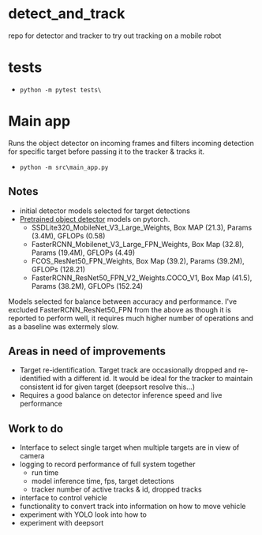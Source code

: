 # detect_and_track
repo for detector and tracker to try out tracking on a mobile robot

# tests
- `python -m pytest tests\`

# Main app
Runs the object detector on incoming frames and filters incoming detection for specific target before passing it to the tracker & tracks it.
- `python -m src\main_app.py`


## Notes
- initial detector models selected for target detections
- [Pretrained object detector](https://pytorch.org/vision/stable/models.html#object-detection-instance-segmentation-and-person-keypoint-detection) models on pytorch.
  - SSDLite320_MobileNet_V3_Large_Weights, Box MAP (21.3), Params (3.4M), GFLOPs (0.58)
  - FasterRCNN_Mobilenet_V3_Large_FPN_Weights, Box Map (32.8), Params (19.4M), GFLOPs (4.49)
  - FCOS_ResNet50_FPN_Weights, Box Map (39.2), Params (39.2M), GFLOPs (128.21)
  - FasterRCNN_ResNet50_FPN_V2_Weights.COCO_V1, Box Map (41.5), Params (38.2M), GFLOPs (152.24)

Models selected for balance between accuracy and performance. I've excluded FasterRCNN_ResNet50_FPN from the above as though it is reported to perform well, it requires much higher number of operations and as a baseline was extermely slow.


## Areas in need of improvements
- Target re-identification. Target track are occasionally dropped and re-identified with a different id. It would be ideal for the tracker to maintain consistent id for given target (deepsort resolve this...) 
- Requires a good balance on detector inference speed and live performance

## Work to do
- Interface to select single target when multiple targets are in view of camera
- logging to record performance of full system together
  - run time
  - model inference time, fps, target detections
  - tracker number of active tracks & id, dropped tracks
- interface to control vehicle
- functionality to convert track into information on how to move vehicle
- experiment with YOLO look into how to 
- experiment with deepsort